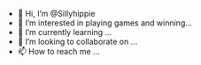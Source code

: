 - 👋 Hi, I’m @Sillyhippie
- 👀 I’m interested in playing games and winning...
- 🌱 I’m currently learning ...
- 💞️ I’m looking to collaborate on ...
- 📫 How to reach me ...

<!---
Sillyhippie/Sillyhippie is a ✨ special ✨ repository because its `README.md` (this file) appears on your GitHub profile.
You can click the Preview link to take a look at your changes.
--->
